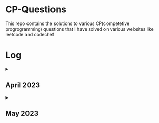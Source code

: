 # CP-Questions

This repo contains the solutions to various CP(competetive progrogramming) questions that I have solved on various websites like leetcode and codechef

# Log

<details>
<summary><h2>April 2023</h2></summary>
<table>
    <tr>
      <th>Date</th>
      <th>Question Numbers</th>
      <th>Question Names</th>
    </tr>
    <tr>
      <td>03/04/2023</td>
      <td><a href="https://github.com/DaveyDark/cp-questions/blob/master/leetcode/881.rs">Leetcode#881</a> </td>
      <td>Boats to Save People</td>
    </tr>
    <tr>
      <td>04/04/2023</td>
      <td><a href="https://github.com/DaveyDark/cp-questions/blob/master/leetcode/2405.rs">Leetcode#2405</a> </td>
      <td>Optimal Partition of String</td>
    </tr>
    <tr>
      <td>05/04/2023</td>
      <td><a href="https://github.com/DaveyDark/cp-questions/blob/master/leetcode/2300.rs">Leetcode#2300</a> </td>
      <td>Successful Pairs of Spells and Potions</td>
    </tr>
    <tr>
      <td>06/04/2023</td>
      <td><a href="https://github.com/DaveyDark/cp-questions/blob/master/leetcode/1254.rs">Leetcode#1254</a> </td>
      <td>Number of Closed Islands</td>
    </tr>
    <tr>
      <td>07/04/2023</td>
      <td><a href="https://github.com/DaveyDark/cp-questions/blob/master/leetcode/1020.rs">Leetcode#1020</a> </td>
      <td>Number of Enclaves</td>
    </tr>
    <tr>
      <td>08/04/2023</td>
      <td><a href="https://github.com/DaveyDark/cp-questions/blob/master/leetcode/704.rs">Leetcode#704</a> </td>
      <td>Binary Search</td>
    </tr>
    <tr>
      <td>09/04/2023</td>
      <td>
      <a href="https://github.com/DaveyDark/cp-questions/blob/master/leetcode/52.rs">Leetcode#52</a>
      <br>
      <a href="https://github.com/DaveyDark/cp-questions/blob/master/leetcode/53.rs">Leetcode#53</a>
      </td>
      <td>
      Contains Duplicate
      <br>
      Maximum Subarray
      </td>
    </tr>
    <tr>
      <td>10/04/2023</td>
      <td>
      <a href="https://github.com/DaveyDark/cp-questions/blob/master/leetcode/1.rs">Leetcode#1</a>
      <br>
      <a href="https://github.com/DaveyDark/cp-questions/blob/master/leetcode/88.rs">Leetcode#88</a>
      </td>
	  <td>
      Two Sum
      <br>
      Merge Sorted Array
      </td>
    </tr>
    <tr>
      <td>11/04/2023</td>
      <td>
      <a href="https://github.com/DaveyDark/cp-questions/blob/master/leetcode/121.rs">Leetcode#121</a>
      <br>
      <a href="https://github.com/DaveyDark/cp-questions/blob/master/leetcode/350.rs">Leetcode#350</a>
      </td>
	  <td>
      Best Time to Buy and Sell Stock
      <br>
      Intersection of Two Arrays II
      </td>
    </tr>
    <tr>
      <td>12/04/2023</td>
      <td>
      <a href="https://github.com/DaveyDark/cp-questions/blob/master/leetcode/566.rs">Leetcode#566</a> 
      <br>
      <a href="https://github.com/DaveyDark/cp-questions/blob/master/leetcode/118.rs">Leetcode#118</a> 
      </td>
	  <td>
      Reshape The Matrix
      <br>
      Pascal's Triangle
      </td>
    </tr>
    <tr>
      <td>13/04/2023</td>
      <td>
      <a href="https://github.com/DaveyDark/cp-questions/blob/master/leetcode/36.rs">Leetcode#36</a> 
      <br>
      <a href="https://github.com/DaveyDark/cp-questions/blob/master/leetcode/74.rs">Leetcode#74</a> 
      </td>
	  <td>
      Valid Sudoku
      <br>
      Search a 2D Matrix
      </td>
    </tr>
    <tr>
      <td>14/04/2023</td>
      <td>
      <a href="https://github.com/DaveyDark/cp-questions/blob/master/leetcode/242.rs">Leetcode#242</a> 
      <br>
      <a href="https://github.com/DaveyDark/cp-questions/blob/master/leetcode/383.rs">Leetcode#383</a> 
      <br>
      <a href="https://github.com/DaveyDark/cp-questions/blob/master/leetcode/387.rs">Leetcode#387</a>
      </td>
	  <td>
      Valid Anagram
      <br>
      Ransom Note
      <br>
      First Unique Character in String
      </td>
    </tr>
    <tr>
      <td>15/04/2023</td>
      <td>
      <a href="https://github.com/DaveyDark/cp-questions/blob/master/leetcode/141.cpp">Leetcode#141</a> 
      </td>
	  <td>
      Linked List Cycle
      </td>
    </tr>
    <tr>
      <td>16/04/2023</td>
      <td>
      <a href="https://github.com/DaveyDark/cp-questions/blob/master/leetcode/203.cpp">Leetcode#203</a> 
      <br>
      <a href="https://github.com/DaveyDark/cp-questions/blob/master/leetcode/206.cpp">Leetcode#206</a> 
      <br>
      <a href="https://github.com/DaveyDark/cp-questions/blob/master/leetcode/21.cpp">Leetcode#21</a>
      <br>
      <a href="https://github.com/DaveyDark/cp-questions/blob/master/leetcode/83.cpp">Leetcode#83</a>
      </td>
	  <td>
      Remove Linked List Elements
      <br>
      Reverse Linked List
      <br>
      Merge Two Sorted Lists
      <br>
      Remove Duplicates from Sorted List
      </td>
    </tr>
    <tr>
      <td>17/04/2023</td>
      <td>
      <a href="https://github.com/DaveyDark/cp-questions/blob/master/leetcode/20.rs">Leetcode#20</a> 
      <br>
      <a href="https://github.com/DaveyDark/cp-questions/blob/master/leetcode/232.rs">Leetcode#232</a> 
      </td>
      <td>
      Valid Parentheses
      <br>
      Implement Queue using Stacks
      </td>
    </tr>
    <tr>
      <td>18/04/2023</td>
      <td>
      <a href="https://github.com/DaveyDark/cp-questions/blob/master/leetcode/144.cpp">Leetcode#144</a> 
      <br>
      <a href="https://github.com/DaveyDark/cp-questions/blob/master/leetcode/94.cpp">Leetcode#94</a> 
      <br>
      <a href="https://github.com/DaveyDark/cp-questions/blob/master/leetcode/145.cpp">Leetcode#145</a>
      </td>
	  <td>
      Binary Tree Preorder Traversal
      <br>
      Binary Tree Inorder Traversal
      <br>
      Binary Tree Postorder Traversal
      </td>
    </tr>
    <tr>
      <td>19/04/2023</td>
      <td>
      <a href="https://github.com/DaveyDark/cp-questions/blob/master/leetcode/102.cpp">Leetcode#102</a> 
      <br>
      <a href="https://github.com/DaveyDark/cp-questions/blob/master/leetcode/104.cpp">Leetcode#104</a> 
      <br>
      <a href="https://github.com/DaveyDark/cp-questions/blob/master/leetcode/101.cpp">Leetcode#101</a>
      </td>
	  <td>
      Binary Tree Level Order Traversal
      <br>
      Maximum Depth of Binary Tree
      <br>
      Symmetric Tree
      </td>
    </tr>
    <tr>
      <td>20/04/2023</td>
      <td>
      <a href="https://github.com/DaveyDark/cp-questions/blob/master/leetcode/112.cpp">Leetcode#112</a> 
      <br>
      <a href="https://github.com/DaveyDark/cp-questions/blob/master/leetcode/226.cpp">Leetcode#226</a> 
      </td>
      <td>
      Path Sum
      <br>
      Invert Binary Tree
      </td>
    </tr>
    <tr>
      <td>21/04/2023</td>
      <td>
      <a href="https://github.com/DaveyDark/cp-questions/blob/master/leetcode/700.cpp">Leetcode#701</a> 
      <br>
      <a href="https://github.com/DaveyDark/cp-questions/blob/master/leetcode/701.cpp">Leetcode#700</a> 
      </td>
      <td>
      Search in a Binary Search Tree
      <br>
      Insert into a Binary Search Tree
      </td>
    </tr>
    <tr>
      <td>22/04/2023</td>
      <td>
      <a href="https://github.com/DaveyDark/cp-questions/blob/master/leetcode/98.cpp">Leetcode#98</a> 
      <br>
      <a href="https://github.com/DaveyDark/cp-questions/blob/master/leetcode/653.cpp">Leetcode#653</a> 
      <br>
      <a href="https://github.com/DaveyDark/cp-questions/blob/master/leetcode/255.cpp">Leetcode#255</a> 
      <br>
      <a href="https://github.com/DaveyDark/cp-questions/blob/master/leetcode/278.rs">Leetcode#278</a> 
      <br>
      <a href="https://github.com/DaveyDark/cp-questions/blob/master/leetcode/35.rs">Leetcode#35</a> 
      </td>
      <td>
      Validate Binary Search Tree
      <br>
      Two Sum IV - Input is a BST
      <br>
      Lowest Common Ancestor of Binary Search Tree
      <br>
      First Bad Version
      <br>
      Search Insert Position
      </td>
    </tr>
    <tr>
      <td>23/04/2023</td>
      <td>
      <a href="https://github.com/DaveyDark/cp-questions/blob/master/leetcode/977.rs">Leetcode#977</a> 
      </td>
      <td>
      Squares of a Sorted Array
      </td>
    </tr>
    <tr>
      <td>24/04/2023</td>
      <td>
      <a href="https://github.com/DaveyDark/cp-questions/blob/master/leetcode/189.rs">Leetcode#189</a> 
      <br>
      <a href="https://github.com/DaveyDark/cp-questions/blob/master/leetcode/283.rs">Leetcode#283</a> 
      <br>
      <a href="https://github.com/DaveyDark/cp-questions/blob/master/leetcode/167.rs">Leetcode#167</a> 
      </td>
      <td>
      Rotate Array
      <br>
      Move Zeroes
      <br>
      Two Sum II - Array is Sorted
      </td>
    </tr>
    <tr>
      <td>25/04/2023</td>
      <td>
      <a href="https://github.com/DaveyDark/cp-questions/blob/master/leetcode/344.java">Leetcode#344</a> 
      <br>
      <a href="https://github.com/DaveyDark/cp-questions/blob/master/leetcode/557.java">Leetcode#557</a> 
      </td>
      <td>
      Reverse String
      <br>
      Reverse Words in a String III
      </td>
    </tr>
    <tr>
      <td>26/04/2023</td>
      <td>
      <a href="https://github.com/DaveyDark/cp-questions/blob/master/leetcode/876.cpp">Leetcode#876</a> 
      <br>
      <a href="https://github.com/DaveyDark/cp-questions/blob/master/leetcode/19.cpp">Leetcode#19</a> 
      </td>
      <td>
      Middle of Linked List
      <br>
      Remove Nth Node from End of List
      </td>
    </tr>
    <tr>
      <td>27/04/2023</td>
      <td>
      <a href="https://github.com/DaveyDark/cp-questions/blob/master/leetcode/3.rs">Leetcode#3</a> 
      <br>
      <a href="https://github.com/DaveyDark/cp-questions/blob/master/leetcode/567.rs">Leetcode#567</a> 
      </td>
      <td>
      Longest Substring Without Repeating Characters
      <br>
      Permutation in String
      </td>
    </tr>
    <tr>
      <td>28/04/2023</td>
      <td>
      <a href="https://github.com/DaveyDark/cp-questions/blob/master/leetcode/733.rs">Leetcode#733</a> 
      <br>
      <a href="https://github.com/DaveyDark/cp-questions/blob/master/leetcode/695.rs">Leetcode#695</a> 
      </td>
      <td>
      Flood Fill
      <br>
      Max Area of Island
      </td>
    </tr>
    <tr>
      <td>29/04/2023</td>
      <td>
      <a href="https://github.com/DaveyDark/cp-questions/blob/master/leetcode/618.cpp">Leetcode#618</a> 
      <br>
      <a href="https://github.com/DaveyDark/cp-questions/blob/master/leetcode/116.cpp">Leetcode#116</a> 
      </td>
      <td>
      Merge Two Binary Trees
      <br>
      Populating Next Right Pointers in Each Node
      </td>
    </tr>
    <tr>
      <td>30/04/2023</td>
      <td>
      <a href="https://github.com/DaveyDark/cp-questions/blob/master/leetcode/542.rs">Leetcode#542</a> 
      <br>
      <a href="https://github.com/DaveyDark/cp-questions/blob/master/leetcode/994.rs">Leetcode#994</a> 
      </td>
      <td>
      01 Matrix
      <br>
      Rotting Oranges
      </td>
    </tr>
</table>

</details>
<details>
<summary><h2>May 2023</h2></summary>
<table>
    <tr>
      <th>Date</th>
      <th>Question Numbers</th>
      <th>Question Names</th>
    </tr>
    <tr>
      <td>01/05/2023</td>
      <td>
      <a href="https://github.com/DaveyDark/cp-questions/blob/master/leetcode/21.cpp">Leetcode#21</a> 
      <br>
      <a href="https://github.com/DaveyDark/cp-questions/blob/master/leetcode/206.cpp">Leetcode#206</a> 
      </td>
      <td>
      Merge Two Sorted Lists
      <br>
      Reverse Linked List
      </td>
    </tr>
    <tr>
      <td>02/05/2023</td>
      <td>
      <a href="https://github.com/DaveyDark/cp-questions/blob/master/leetcode/77.rs">Leetcode#77</a> 
      <br>
      <a href="https://github.com/DaveyDark/cp-questions/blob/master/leetcode/46.rs">Leetcode#46</a> 
      <br>
      <a href="https://github.com/DaveyDark/cp-questions/blob/master/leetcode/784.rs">Leetcode#784</a> 
      </td>
      <td>
      Combinations
      <br>
      Permutations
      <br>
      Letter Case Permutation
      </td>
    </tr>
    <tr>
      <td>03/05/2023</td>
      <td>
      <a href="https://github.com/DaveyDark/cp-questions/blob/master/leetcode/70.rs">Leetcode#70</a> 
      <br>
      <a href="https://github.com/DaveyDark/cp-questions/blob/master/leetcode/198.rs">Leetcode#198</a> 
      <br>
      <a href="https://github.com/DaveyDark/cp-questions/blob/master/leetcode/20.rs">Leetcode#20</a> 
      </td>
      <td>
      Climbing Stairs
      <br>
      House Robber
      <br>
      Triangle
      </td>
    </tr>
    <tr>
      <td>04/05/2023</td>
      <td>
      <a href="https://github.com/DaveyDark/cp-questions/blob/master/leetcode/231.rs">Leetcode#231</a> 
      <br>
      <a href="https://github.com/DaveyDark/cp-questions/blob/master/leetcode/191.rs">Leetcode#191</a> 
      </td>
      <td>
      Power of Two
      <br>
      Number of 1 Bits
      </td>
    </tr>
    <tr>
      <td>05/05/2023</td>
      <td>
      <a href="https://github.com/DaveyDark/cp-questions/blob/master/leetcode/190.rs">Leetcode#190</a> 
      <br>
      <a href="https://github.com/DaveyDark/cp-questions/blob/master/leetcode/136.rs">Leetcode#136</a> 
      </td>
      <td>
      Reverse Bits
      <br>
      Single Number
      </td>
    </tr>
    <tr>
      <td>06/05/2023</td>
      <td>
      <a href="https://github.com/DaveyDark/cp-questions/blob/master/leetcode/2667.ts">Leetcode#2667</a> 
      <br>
      <a href="https://github.com/DaveyDark/cp-questions/blob/master/leetcode/2620.ts">Leetcode#2620</a> 
      </td>
      <td>
      Create Hello World Function
      <br>
      Counter
      </td>
    </tr>
    <tr>
      <td>07/05/2023</td>
      <td>
      <a href="https://github.com/DaveyDark/cp-questions/blob/master/leetcode/2665.ts">Leetcode#2665</a> 
      </td>
      <td>
      Counter II
      </td>
    </tr>
    <tr>
      <td>08/05/2023</td>
      <td>
      <a href="https://github.com/DaveyDark/cp-questions/blob/master/leetcode/2635.ts">Leetcode#2635</a> 
      </td>
      <td>
      Apply Transform Over Each Element in Array
      </td>
    </tr>
    <tr>
      <td>09/05/2023</td>
      <td>
      <a href="https://github.com/DaveyDark/cp-questions/blob/master/leetcode/2634.ts">Leetcode#2634</a> 
      </td>
      <td>
      Filter Elements from Array
      </td>
    </tr>
    <tr>
      <td>10/05/2023</td>
      <td>
      <a href="https://github.com/DaveyDark/cp-questions/blob/master/leetcode/2626.ts">Leetcode#2626</a> 
      </td>
      <td>
      Array Reduce Transformation
      </td>
    </tr>
    <tr>
      <td>11/05/2023</td>
      <td>
      <a href="https://github.com/DaveyDark/cp-questions/blob/master/leetcode/2629.ts">Leetcode#2629</a> 
      </td>
      <td>
      Function Composition
      </td>
    </tr>
    <tr>
      <td>12/05/2023</td>
      <td>
      <a href="https://github.com/DaveyDark/cp-questions/blob/master/leetcode/2666.ts">Leetcode#2666</a> 
      </td>
      <td>
      Allow One Function Call
      </td>
    </tr>
    <tr>
      <td>13/05/2023</td>
      <td>
      <a href="https://github.com/DaveyDark/cp-questions/blob/master/leetcode/2623.ts">Leetcode#2623</a> 
      </td>
      <td>
      Memoize
      </td>
    </tr>
    <tr>
      <td>14/05/2023</td>
      <td>
      <a href="https://github.com/DaveyDark/cp-questions/blob/master/leetcode/2632.ts">Leetcode#2632</a> 
      </td>
      <td>
      Curry
      </td>
    </tr>
    <tr>
      <td>15/05/2023</td>
      <td>
      <a href="https://github.com/DaveyDark/cp-questions/blob/master/leetcode/2621.ts">Leetcode#2621</a> 
      </td>
      <td>
      Sleep
      </td>
    </tr>
    <tr>
      <td>16/05/2023</td>
      <td>
      -
      </td>
      <td>
      -
      </td>
    </tr>
   <tr>
      <td>17/05/2023</td>
      <td>
      - 
      </td>
      <td>
      -
      </td>
    </tr>
	
</details>

